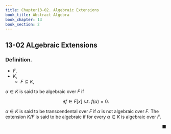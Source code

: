 ```yaml
---
title: Chapter13-02. Algebraic Extensions
book_title: Abstract Algebra
book_chapter: 13
book_section: 2
---
```


## 13-02 ALgebraic Extensions

### Definition.
* $F$,
* $K$,
    * $F \subseteq K$,

$\alpha \in K$ is said to be algebraic over $F$ if 

$$
    \exists f \in F[x]
    \text{ s.t. }
    f(\alpha)
    =
    0
    .
$$

$\alpha \in K$ is said to be transcendental over $F$ if $\alpha$ is not algebraic over $F$.
The extension $K/F$ is said to be algebraic if for every $\alpha \in K$ is algebraic over $F$.


<div class="end-of-statement" style="text-align: right">■</div>


